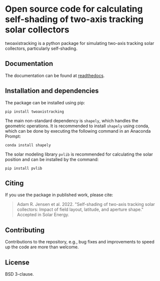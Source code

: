 # Open source code for calculating self-shading of two-axis tracking solar collectors
twoaxistracking is a python package for simulating two-axis tracking solar collectors, particularly self-shading.

## Documentation
The documentation can be found at [readthedocs](https://twoaxistracking.readthedocs.io/).

## Installation and dependencies
The package can be installed using pip:

    pip install twoaxistracking

The main non-standard dependency is `shapely`, which handles the geometric operations. It is recommended to install `shapely` using conda, which can be done by executing the following command in an Anaconda Prompt:

    conda install shapely

The solar modeling library `pvlib` is recommended for calculating the solar position and can be installed by the command:

    pip install pvlib

## Citing
If you use the package in published work, please cite:
> Adam R. Jensen et al. 2022.
> "Self-shading of two-axis tracking solar collectors: Impact of field layout, latitude, and aperture shape."
> Accepted in Solar Energy.

## Contributing
Contributions to the repository, e.g., bug fixes and improvements to speed up the code are more than welcome.

## License
BSD 3-clause.
